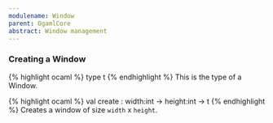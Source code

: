 ```yaml
---
modulename: Window
parent: OgamlCore
abstract: Window management
---
```


### Creating a Window

{% highlight ocaml %}
type t
{% endhighlight %}
This is the type of a Window.

{% highlight ocaml %}
val create : width:int -> height:int -> t
{% endhighlight %}
Creates a window of size `width` x `height`.
